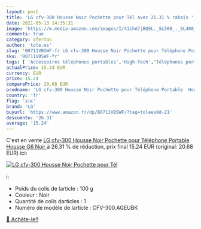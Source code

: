 ```yaml
---
layout: post
title: 'LG cfv-300 Housse Noir Pochette pour Tél avec 26.31 % rabais '
date: 2021-05-13 14:35:31
image: 'https://m.media-amazon.com/images/I/41ihA7jBQ9L._SL500_._SL400_.jpg'
comments: true
category: ofertas
author: 'tole.es'
slug: 'B0711VBSWF-fr LG cfv-300 Housse Noir Pochette pour Téléphone Portable...'
sku: 'B0711VBSWF-fr'
tags: [ 'Accessoires téléphones portables','High-Tech','Téléphones portables et accessoires','lg','Étuis de ceinture pour téléphones portables','Étuis et coques pour téléphone portable', ]
actualPrice: 15.24 EUR
currency: EUR
price: 15.24
comparePrice: 20.68 EUR
prodname: 'LG cfv-300 Housse Noir Pochette pour Téléphone Portable  Housse  G6  Noir '
country: 'fr'
flag: '🇫🇷'
brand: 'LG'
buyurl: 'https://www.amazon.fr/dp/B0711VBSWF/?tag=tolees0d-21'
descuento: '26.31'
average: '15.24'
---
```


C'est en vente [LG cfv-300 Housse Noir Pochette pour Téléphone Portable  Housse  G6  Noir ](https://www.amazon.fr/dp/B0711VBSWF/?tag=tolees0d-21)  à  26.31 % de réduction, prix final  15.24 EUR (original: 20.68 EUR) ici:

[![LG cfv-300 Housse Noir Pochette pour Tél](https://m.media-amazon.com/images/I/41ihA7jBQ9L._SL500_._SL400_.jpg)](https://www.amazon.fr/dp/B0711VBSWF/?tag=tolees0d-21)

ℹ️:

- Poids du colis de larticle : 100 g
- Couleur : Noir
- Quantité de colis darticles : 1
- Numéro de modèle de larticle : CFV-300.AGEUBK

[🛒 Achète-le!!](https://www.amazon.fr/dp/B0711VBSWF/?tag=tolees0d-21)
